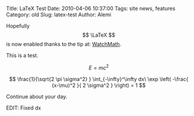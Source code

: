 Title: LaTeX Test
Date: 2010-04-06 10:37:00
Tags: site news, features
Category: old
Slug: latex-test
Author: Alemi

Hopefully $$ \LaTeX $$ is now enabled thanks to the tip at: <a href="http://watchmath.com/vlog/?p=438">WatchMath</a>.

This is a test.

$$ E = mc^2 $$

$$ \frac{1}{\sqrt{2 \pi \sigma^2} } \int_{-\infty}^\infty dx\  \exp \left( -\frac{ (x-\mu)^2 }{ 2 \sigma^2 } \right) = 1 $$

Continue about your day.

EDIT: Fixed dx
